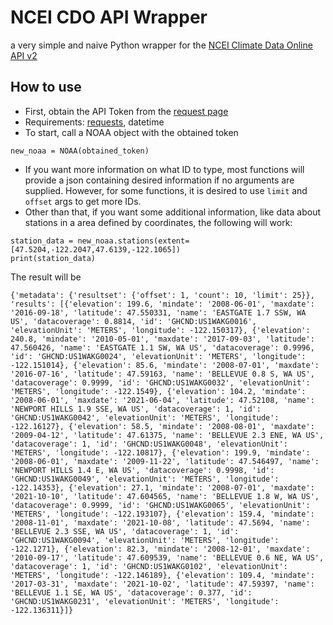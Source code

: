 # NCEI CDO API Wrapper
 a very simple and naive Python wrapper for the [NCEI Climate Data Online API v2](https://www.ncdc.noaa.gov/cdo-web/webservices/v2) 

## How to use
- First, obtain the API Token from the [request page](https://www.ncdc.noaa.gov/cdo-web/token)
- Requirements: [requests](https://pypi.org/project/requests/), datetime
- To start, call a NOAA object with the obtained token 
```
new_noaa = NOAA(obtained_token)
```
- If you want more information on what ID to type, most functions will provide a json containing desired information if no arguments are supplied. However, for some functions, it is desired to use ```limit``` and ```offset``` args to get more IDs.
- Other than that, if you want some additional information, like data about stations in a area defined by coordinates, the following will work:
```
station_data = new_noaa.stations(extent=[47.5204,-122.2047,47.6139,-122.1065])
print(station_data)
```
The result will be
```
{'metadata': {'resultset': {'offset': 1, 'count': 10, 'limit': 25}}, 'results': [{'elevation': 199.6, 'mindate': '2008-06-01', 'maxdate': '2016-09-18', 'latitude': 47.550331, 'name': 'EASTGATE 1.7 SSW, WA US', 'datacoverage': 0.8814, 'id': 'GHCND:US1WAKG0016', 'elevationUnit': 'METERS', 'longitude': -122.150317}, {'elevation': 240.8, 'mindate': '2010-05-01', 'maxdate': '2017-09-03', 'latitude': 47.560426, 'name': 'EASTGATE 1.1 SW, WA US', 'datacoverage': 0.9996, 'id': 'GHCND:US1WAKG0024', 'elevationUnit': 'METERS', 'longitude': -122.151014}, {'elevation': 85.6, 'mindate': '2008-07-01', 'maxdate': '2016-07-16', 'latitude': 47.59163, 'name': 'BELLEVUE 0.8 S, WA US', 'datacoverage': 0.9999, 'id': 'GHCND:US1WAKG0032', 'elevationUnit': 'METERS', 'longitude': -122.1549}, {'elevation': 104.2, 'mindate': '2008-06-01', 'maxdate': '2021-06-04', 'latitude': 47.52108, 'name': 'NEWPORT HILLS 1.9 SSE, WA US', 'datacoverage': 1, 'id': 'GHCND:US1WAKG0042', 'elevationUnit': 'METERS', 'longitude': -122.16127}, {'elevation': 58.5, 'mindate': '2008-08-01', 'maxdate': '2009-04-12', 'latitude': 47.61375, 'name': 'BELLEVUE 2.3 ENE, WA US', 'datacoverage': 1, 'id': 'GHCND:US1WAKG0048', 'elevationUnit': 'METERS', 'longitude': -122.10817}, {'elevation': 199.9, 'mindate': '2008-06-01', 'maxdate': '2009-11-22', 'latitude': 47.546497, 'name': 'NEWPORT HILLS 1.4 E, WA US', 'datacoverage': 0.9998, 'id': 'GHCND:US1WAKG0049', 'elevationUnit': 'METERS', 'longitude': -122.14353}, {'elevation': 27.1, 'mindate': '2008-07-01', 'maxdate': '2021-10-10', 'latitude': 47.604565, 'name': 'BELLEVUE 1.8 W, WA US', 'datacoverage': 0.9999, 'id': 'GHCND:US1WAKG0065', 'elevationUnit': 'METERS', 'longitude': -122.193107}, {'elevation': 159.4, 'mindate': '2008-11-01', 'maxdate': '2021-10-08', 'latitude': 47.5694, 'name': 'BELLEVUE 2.3 SSE, WA US', 'datacoverage': 1, 'id': 'GHCND:US1WAKG0094', 'elevationUnit': 'METERS', 'longitude': -122.1271}, {'elevation': 82.3, 'mindate': '2008-12-01', 'maxdate': '2010-09-17', 'latitude': 47.609539, 'name': 'BELLEVUE 0.6 NE, WA US', 'datacoverage': 1, 'id': 'GHCND:US1WAKG0102', 'elevationUnit': 'METERS', 'longitude': -122.146189}, {'elevation': 109.4, 'mindate': '2017-03-31', 'maxdate': '2021-10-02', 'latitude': 47.59397, 'name': 'BELLEVUE 1.1 SE, WA US', 'datacoverage': 0.377, 'id': 'GHCND:US1WAKG0231', 'elevationUnit': 'METERS', 'longitude': -122.136311}]}
```